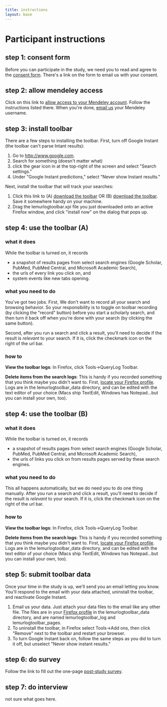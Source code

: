 ```yaml
---
title: instructions
layout: base
---
```


# Participant instructions


## step 1: consent form

Before you can participate in the study, we need you to read and agree to the [consent form](http://jasonpriem.github.com/schol-search-study/consent.html). There's a link on the form to email us with your consent.

## step 2: allow mendeley access

Click on this link to [allow access to your Mendeley account](http://152.2.81.210/test-app/register/register.jsp). Follow the instructions listed there. When you're done, [email us](mailto:mendeley-study@email.unc.edu) your Mendeley username.

## step 3: install toolbar

There are a few steps to installing the toolbar. First, turn off Google Instant (the toolbar can't parse Intant results):

1. Go to <http://www.google.com>.
1. Search for something (doesn't matter what)
1. click the gear icon in at the top-right of the screen and select "Search settings."
1.  Under "Google Instant predictions," select "Never show Instant results."

Next, install the toolbar that will track your searches:

1. Click this link to (A) [download the toolbar](https://github.com/jasonpriem/schol-search-study/raw/auto-record/lemurlogtoolbar.xpi) OR (B) [download the toolbar](https://github.com/jasonpriem/schol-search-study/raw/master/lemurlogtoolbar.xpi). Save it somewhere handy on your machine.
1. Drag the lemurlogtoolbar.xpi file you just downloaded onto an active Firefox window, and click "install now" on the dialog that pops up.

## step 4: use the toolbar (A)


### what it does

While the toolbar is turned on, it records

*  a snapshot of results pages from select search engines (Google Scholar, PubMed, PubMed Central, and Microsoft Academic Search), 
* the urls of every link you click on, and
* system events like new tabs opening.

### what you need to do

You've got two jobs. First, We don't want to record all your search and browsing behavior. So your responsibility is to toggle on toolbar recording (by clicking the "record" button) before you start a scholarly search, and then turn it back off when you're done with your search (by clicking the same button).

Second, after you run a search and click a result, you'll need to decide if the result is *relevant* to your search. If it is, click the checkmark icon on the right of the url bar.

### how to

**View the toolbar logs**: In Firefox, click Tools->QueryLog Toolbar.

**Delete items from the search logs**: This is handy if you recorded something that you think maybe you didn't want to. First, [locate your Firefox profile](http://support.mozilla.org/en-US/kb/Profiles). Logs are in the lemurlogtoolbar_data directory, and can be edited with the text editor of your choice (Macs ship TextEdit, Windows has Notepad...but you can install your own, too).


## step 4: use the toolbar (B)

### what it does

While the toolbar is turned on, it records

*  a snapshot of results pages from select search engines (Google Scholar, PubMed, PubMed Central, and Microsoft Academic Search), 
* the urls of links you click on from results pages served by these search engines.

### what you need to do

This all happens automatically, but we do need you to do one thing manually. After you run a search and click a result, you'll need to decide if the result is *relevant* to your search. If it is, click the checkmark icon on the right of the url bar.

### how to

**View the toolbar logs**: In Firefox, click Tools->QueryLog Toolbar.

**Delete items from the search logs**: This is handy if you recorded something that you think maybe you didn't want to. First, [locate your Firefox profile](http://support.mozilla.org/en-US/kb/Profiles). Logs are in the lemurlogtoolbar_data directory, and can be edited with the text editor of your choice (Macs ship TextEdit, Windows has Notepad...but you can install your own, too).

## step 5: submit toolbar data

Once your time in the study is up, we'll send you an email letting you know. You'll respond to the email with your data attached, uninstall the toolbar, and reactivate Google Instant.

1. Email us your data. Just attach your data files to the email like any other file. The files are in your [Firefox profile](http://support.mozilla.org/en-US/kb/Profiles) in the lemurlogtoolbar\_data directory, and are named lemurlogtoolbar\_log and lemurlogtoolbar\_pages.
1. To uninstall the toolbar, in Firefox select Tools->Add ons, then click "Remove" next to the toolbar and restart your browser.
1. To turn Google Instant back on, follow the same steps as you did to turn it off, but unselect "Never show instant results." 


## step 6: do survey

Follow the link to fill out the one-page [post-study survey](https://unc.qualtrics.com/SE/?SID=SV_86uB6V1UHZ8bFkM&Preview=Survey&BrandID=unc).

## step 7: do interview

not sure what goes here.











